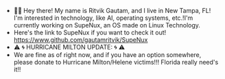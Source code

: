 - ✌🏼 Hey there! My name is Ritvik Gautam, and I live in New Tampa, FL! I'm interested in technology, like AI, operating systems, etc.!I'm currently working on SupeNux, an OS made on Linux Technology.
- Here's the link to SupeNux if you want to check it out! https://www.github.com/gautamritvik/SupeNux
- ⚠️ 🌀 HURRICANE MILTON UPDATE: 🌀 ⚠️
- We are fine as of right now, and if you have an option somewhere, please donate to Hurricane Milton/Helene victims!!! Florida really need's it!!
